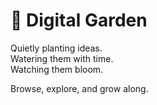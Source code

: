 # 🍃 Digital Garden

Quietly planting ideas.  
Watering them with time.  
Watching them bloom.

Browse, explore, and grow along.
